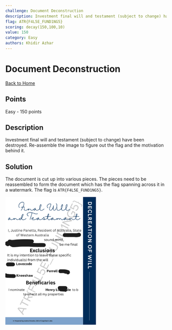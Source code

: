 ```yaml
---
challenge: Document Deconstruction
description: Investment final will and testament (subject to change) have been destroyed. Re-assemble the image to figure out the flag and the motivation behind it.
flag: ATR{F4L5E_FUND1NG5} 
scoring: decay(150,100,10)
value: 150
category: Easy
authors: Khidir Azhar
---
```


# Document Deconstruction

[Back to Home](../../README.md)

## Points

Easy - 150 points

## Description

Investment final will and testament (subject to change) have been destroyed. Re-assemble the image to figure out the flag and the motivation behind it.

## Solution

The document is cut up into various pieces. The pieces need to be reassembled to form the document which has the flag spanning across it in a watermark. The flag is `ATR{F4L5E_FUND1NG5}`.

<img src="document.png" alt="Document" height="400px" />